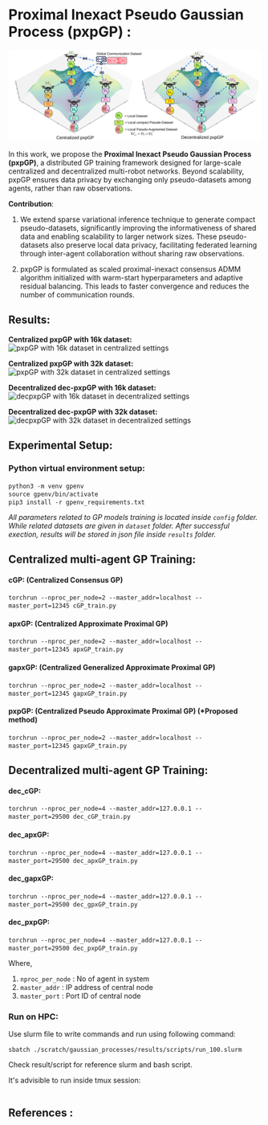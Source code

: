 # Proximal Inexact Pseudo Gaussian Process (pxpGP) :

![pxpGP Overview](results/figs/title3.png)

<!-- **Maintained by:** Sanket A Salunkhe  
**Contact details:** Sanket (sanket_salunkhe@mines.edu), George (george.kontoudis@mines.edu) -->

In this work, we propose the **Proximal Inexact Pseudo Gaussian Process (pxpGP)**, a distributed GP training framework designed for large-scale centralized and decentralized multi-robot networks. Beyond scalability, pxpGP ensures data privacy by exchanging only pseudo-datasets among agents, rather than raw observations.

**Contribution**:

1. We extend sparse variational inference technique to generate compact pseudo-datasets, significantly improving the informativeness of shared data and enabling scalability to larger network sizes. These pseudo-datasets also preserve local data privacy, facilitating federated learning through inter-agent collaboration without sharing raw observations.

2. pxpGP is formulated as scaled proximal-inexact consensus ADMM algorithm initialized with warm-start hyperparameters and adaptive residual balancing. This leads to faster convergence and reduces the number of communication rounds. 

<!-- -------------------------------------------------------------------------------------- -->

## Results:

**Centralized pxpGP with 16k dataset:**
![pxpGP with 16k dataset in centralized settings](results/figs/cen_result_16k.svg)

**Centralized pxpGP with 32k dataset:**
![pxpGP with 32k dataset in centralized settings](results/figs/cen_result_32k.svg)

**Decentralized dec-pxpGP with 16k dataset:**
![decpxpGP with 16k dataset in decentralized settings](results/figs/dec_result_16k.svg)

**Decentralized dec-pxpGP with 32k dataset:**
![decpxpGP with 32k dataset in decentralized settings](results/figs/dec_result_32k.svg)


<!-- -------------------------------------------------------------------------------------- -->

## Experimental Setup:

### Python virtual environment setup:

```
python3 -m venv gpenv
source gpenv/bin/activate
pip3 install -r gpenv_requirements.txt
```

*All parameters related to GP models training is located inside `config` folder. While related datasets are given in `dataset` folder. After successful exection, results will be stored in json file inside `results` folder.*


<!-- -------------------------------------------------------------------------------------- -->


## Centralized multi-agent GP Training:
#### cGP: (Centralized Consensus GP)
```
torchrun --nproc_per_node=2 --master_addr=localhost --master_port=12345 cGP_train.py
```
<!-- 
Or
```
python3 -m torch.distributed.launch --nproc_per_node=2 --master_addr=localhost --master_port=12345 cgp_train.py
``` -->

#### apxGP: (Centralized Approximate Proximal GP)
```
torchrun --nproc_per_node=2 --master_addr=localhost --master_port=12345 apxGP_train.py
```

#### gapxGP: (Centralized Generalized Approximate Proximal GP)
```
torchrun --nproc_per_node=2 --master_addr=localhost --master_port=12345 gapxGP_train.py
```

#### pxpGP: (Centralized Pseudo Approximate Proximal GP) (*Proposed method)
```
torchrun --nproc_per_node=2 --master_addr=localhost --master_port=12345 gapxGP_train.py
```

## Decentralized multi-agent GP Training:
#### dec_cGP: 

```
torchrun --nproc_per_node=4 --master_addr=127.0.0.1 --master_port=29500 dec_cGP_train.py 
```

#### dec_apxGP:

```
torchrun --nproc_per_node=4 --master_addr=127.0.0.1 --master_port=29500 dec_apxGP_train.py 
```

#### dec_gapxGP:
```
torchrun --nproc_per_node=4 --master_addr=127.0.0.1 --master_port=29500 dec_gpxGP_train.py 
```

#### dec_pxpGP:
```
torchrun --nproc_per_node=4 --master_addr=127.0.0.1 --master_port=29500 dec_pxpGP_train.py 
```


Where,

1. `nproc_per_node` : No of agent in system
2. `master_addr` :  IP address of central node
3. `master_port` : Port ID of central node


### Run on HPC:

Use slurm file to write commands and run using following command:
```
sbatch ./scratch/gaussian_processes/results/scripts/run_100.slurm
```
Check result/script for reference slurm and bash script.

It's advisible to run inside tmux session:
```

```


<!-- -------------------------------------------------------------------------------------- -->

## References :